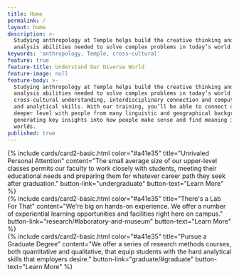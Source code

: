 ```yaml
---
title: Home
permalink: /
layout: home
description: >-
  Studying anthropology at Temple helps build the creative thinking and critical
  analysis abilities needed to solve complex problems in today’s world.
keywords: 'anthropology, Temple, cross-cultural'
feature: true
feature-title: Understand Our Diverse World
feature-image: null
feature-body: >-
  Studying anthropology at Temple helps build the creative thinking and critical
  analysis abilities needed to solve complex problems in today’s world. We teach
  cross-cultural understanding, interdisciplinary connection and computational
  and analytical skills. With our training, you’ll be able to connect on a
  deeper level with people from many linguistic and geographical backgrounds,
  generating key insights into how people make sense and find meaning in their
  worlds. 
published: true
---
```

<div class="row row-wide">
  <div class="col m12 l4">{% include cards/card2-basic.html
    color="#a41e35"
    title="Unrivaled Personal Attention" 
    content="The small average size of our upper-level classes permits our faculty to work closely with students, meeting their educational needs and preparing them for whatever career path they seek after graduation."
    button-link="undergraduate" 
    button-text="Learn More" %}
  </div>
  <div class="row row-wide">
    <div class="col m12 l4">{% include cards/card2-basic.html
      color="#a41e35"
      title="There's a Lab For That" 
      content="We're big on hands-on experience. We offer a number of experiential learning opportunities and facilities right here on campus."
      button-link="research/#laboratory-and-museum" 
      button-text="Learn More" %}
    </div>
    <div class="row row-wide">
      <div class="col m12 l4">{% include cards/card2-basic.html
        color="#a41e35"
        title="Pursue a Graduate Degree" 
        content="We offer a series of research methods courses, both quantitative and qualitative, that equip students with the hard analytical skills that employers desire." 
        button-link="graduate/#graduate" 
        button-text="Learn More" %}
      </div>
</div>
